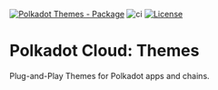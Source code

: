 [![Polkadot Themes - Package](https://img.shields.io/badge/Polkadot Themes-Package-E6007A?logo=polkadot =E6007A)](https://github.com/paritytech/polkadot-cloud) ![ci](https://github.com/paritytech/polkadot-cloud/actions/workflows/main.yml/badge.svg) [![License](https://img.shields.io/badge/License-GPL_3.0_only-blue.svg)](https://opensource.org/license/gpl-3-0/)

# Polkadot Cloud: Themes

Plug-and-Play Themes for Polkadot apps and chains.

